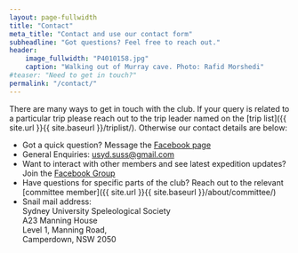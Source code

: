 ```yaml
---
layout: page-fullwidth
title: "Contact"
meta_title: "Contact and use our contact form"
subheadline: "Got questions? Feel free to reach out."
header:
    image_fullwidth: "P4010158.jpg"
    caption: "Walking out of Murray cave. Photo: Rafid Morshedi"
#teaser: "Need to get in touch?"
permalink: "/contact/"
---
```


There are many ways to get in touch with the club. If your query is related to a particular trip please reach out to the trip leader named on the [trip list]({{ site.url }}{{ site.baseurl }}/triplist/). Otherwise our contact details are below:

- Got a quick question? Message the [Facebook page](http://www.facebook.com/suss.caves)
- General Enquiries: usyd.suss@gmail.com
- Want to interact with other members and see latest expedition updates? Join the [Facebook Group](https://www.facebook.com/groups/4999123669/)
- Have questions for specific parts of the club? Reach out to the relevant [committee member]({{ site.url }}{{ site.baseurl }}/about/committee/)
- Snail mail address:  
    Sydney University Speleological Society  
    A23 Manning House  
    Level 1, Manning Road,  
    Camperdown, NSW 2050
